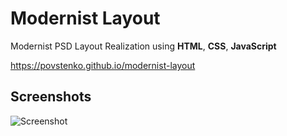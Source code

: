 # Modernist Layout
Modernist PSD Layout Realization using **HTML**, **CSS**, **JavaScript**

https://povstenko.github.io/modernist-layout

## Screenshots
![Screenshot](/Screenshots/modernist-layout)